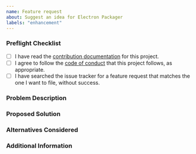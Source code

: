 ```yaml
---
name: Feature request
about: Suggest an idea for Electron Packager
labels: "enhancement"
---
```


### Preflight Checklist
<!-- Please ensure you've completed the following steps by replacing [ ] with [x]-->

* [ ] I have read the [contribution documentation](https://github.com/electron/packager/blob/main/CONTRIBUTING.md) for this project.
* [ ] I agree to follow the [code of conduct](https://github.com/electron/electron/blob/main/CODE_OF_CONDUCT.md) that this project follows, as appropriate.
* [ ] I have searched the issue tracker for a feature request that matches the one I want to file, without success.

### Problem Description
<!-- Is your feature request related to a problem? Please add a clear and concise description of
what the problem is. -->

### Proposed Solution
<!-- Describe the solution you'd like in a clear and concise manner -->

### Alternatives Considered
<!-- A clear and concise description of any alternative solutions or features you've considered. -->

### Additional Information
<!-- Add any other context about the problem here. This may include the use case for the feature. -->
